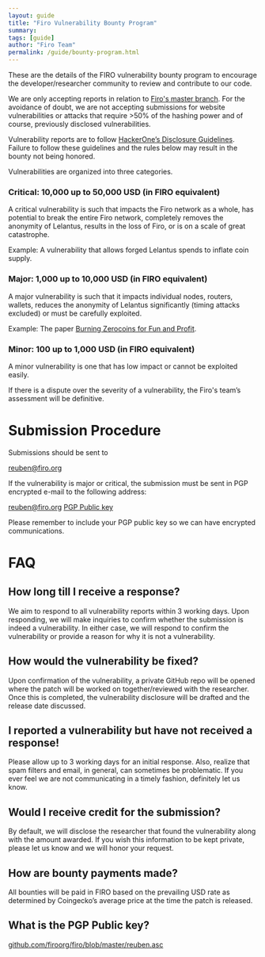 ```yaml
---
layout: guide
title: "Firo Vulnerability Bounty Program"
summary: 
tags: [guide]
author: "Firo Team"
permalink: /guide/bounty-program.html
---
```


These are the details of the FIRO vulnerability bounty program to encourage the developer/researcher community to review and contribute to our code.

We are only accepting reports in relation to [Firo's master branch](https://github.com/firoorg/firo/tree/master). For the avoidance of doubt, we are not accepting submissions for website vulnerabilities or attacks that require >50% of the hashing power and of course, previously disclosed vulnerabilities.

Vulnerability reports are to follow [HackerOne’s Disclosure Guidelines](https://www.hackerone.com/disclosure-guidelines). Failure to follow these guidelines and the rules below may result in the bounty not being honored.

Vulnerabilities are organized into three categories.

### Critical: 10,000 up to 50,000 USD (in FIRO equivalent)

A critical vulnerability is such that impacts the Firo network as a whole, has potential to break the entire Firo network, completely removes the anonymity of Lelantus, results in the loss of Firo, or is on a scale of great catastrophe.

Example: A vulnerability that allows forged Lelantus spends to inflate coin supply.

### Major: 1,000 up to 10,000 USD (in FIRO equivalent)

A major vulnerability is such that it impacts individual nodes, routers, wallets, reduces the anonymity of Lelantus significantly (timing attacks excluded) or must be carefully exploited.

Example: The paper [Burning Zerocoins for Fun and Profit](https://www.chaac.tf.fau.de/files/2018/04/attack-cryptocur.pdf). 

### Minor: 100 up to 1,000 USD (in FIRO equivalent)

A minor vulnerability is one that has low impact or cannot be exploited easily.

If there is a dispute over the severity of a vulnerability, the Firo's team’s assessment will be definitive.

# Submission Procedure

Submissions should be sent to

reuben@firo.org

If the vulnerability is major or critical, the submission must be sent in PGP encrypted e-mail to the following address:

reuben@firo.org [PGP Public key](https://github.com/firoorg/firo/blob/master/reuben.asc)

Please remember to include your PGP public key so we can have encrypted communications.

# FAQ

## How long till I receive a response?

We aim to respond to all vulnerability reports within 3 working days. Upon responding, we will make inquiries to confirm whether the submission is indeed a vulnerability. In either case, we will respond to confirm the vulnerability or provide a reason for why it is not a vulnerability.

## How would the vulnerability be fixed?

Upon confirmation of the vulnerability, a private GitHub repo will be opened where the patch will be worked on together/reviewed with the researcher. Once this is completed, the vulnerability disclosure will be drafted and the release date discussed.

## I reported a vulnerability but have not received a response!

Please allow up to 3 working days for an initial response. Also, realize that spam filters and email, in general, can sometimes be problematic. If you ever feel we are not communicating in a timely fashion, definitely let us know.

## Would I receive credit for the submission?

By default, we will disclose the researcher that found the vulnerability along with the amount awarded. If you wish this information to be kept private, please let us know and we will honor your request.

## How are bounty payments made?

All bounties will be paid in FIRO based on the prevailing USD rate as determined by Coingecko’s average price at the time the patch is released.

## What is the PGP Public key?

[github.com/firoorg/firo/blob/master/reuben.asc](https://github.com/firoorg/firo/blob/master/reuben.asc)